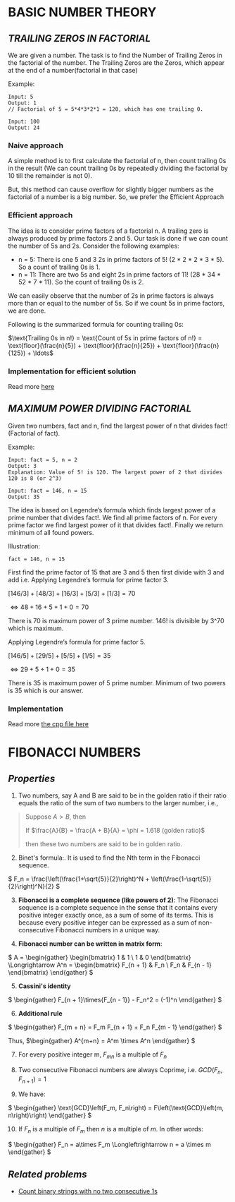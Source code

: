 # **BASIC NUMBER THEORY**

## ***TRAILING ZEROS IN FACTORIAL***

We are given a number. The task is to find the Number of Trailing Zeros in the factorial of the number. The Trailing Zeros are the Zeros, which appear at the end of a number(factorial in that case)

Example:
```
Input: 5
Output: 1
// Factorial of 5 = 5*4*3*2*1 = 120, which has one trailing 0.
```

```
Input: 100
Output: 24
```

### **Naive approach**

A simple method is to first calculate the factorial of n, then count trailing 0s in the result (We can count trailing 0s by repeatedly dividing the factorial by 10 till the remainder is not 0).

But, this method can cause overflow for slightly bigger numbers as the factorial of a number is a big number. So, we prefer the Efficient Approach

### **Efficient approach**

The idea is to consider prime factors of a factorial n. A trailing zero is always produced by prime factors 2 and 5. Our task is done if we can count the number of 5s and 2s. Consider the following examples:

- n = 5: There is one 5 and 3 2s in prime factors of 5! (2 * 2 * 2 * 3 * 5). So a count of trailing 0s is 1.
- n = 11: There are two 5s and eight 2s in prime factors of 11! (28 * 34 * 52 * 7 * 11). So the count of trailing 0s is 2.

We can easily observe that the number of 2s in prime factors is always more than or equal to the number of 5s. So if we count 5s in prime factors, we are done.

Following is the summarized formula for counting trailing 0s:

$\text{Trailing 0s in n!} = \text{Count of 5s in prime factors of n!} = \text{floor}(\frac{n}{5}) + \text{floor}(\frac{n}{25}) + \text{floor}(\frac{n}{125}) + \ldots$

### **Implementation for efficient solution**

Read more [here](/NUMBER%20THEORY/trailiing_zeros_factorial.cpp)

## ***MAXIMUM POWER DIVIDING FACTORIAL***

Given two numbers, fact and n, find the largest power of n that divides fact! (Factorial of fact).

Example:
```
Input: fact = 5, n = 2
Output: 3
Explanation: Value of 5! is 120. The largest power of 2 that divides 120 is 8 (or 2^3)
```

```
Input: fact = 146, n = 15
Output: 35
```

The idea is based on Legendre’s formula which finds largest power of a prime number that divides fact!. We find all prime factors of n. For every prime factor we find largest power of it that divides fact!. Finally we return minimum of all found powers. 

Illustration:

`fact = 146, n = 15`

First find the prime factor of 15 that are 3  and 5 then first divide with 3 and add i.e. Applying Legendre’s formula for prime factor 3.

$[146/3]+[48/3]+[16/3]+[5/3]+[1/3] = 70$

$\Longleftrightarrow   48  +   16  +  5  +  1  +  0   = 70$

There is 70 is maximum power of 3 prime number. 146! is divisible by 3^70 which is maximum. 

Applying Legendre’s formula for prime factor 5.

$[146/5]+[29/5]+[5/5]+[1/5] = 35$

$\Longleftrightarrow   29  +   5  +  1  +  0   = 35$

There is 35 is maximum power of 5 prime number. Minimum of two powers is 35 which is our answer.

### **Implementation**

Read more [the cpp file here](/NUMBER%20THEORY/maximum_power_dividing_factorial.cpp)

# **FIBONACCI NUMBERS**

## ***Properties***

1. Two numbers, say A and B are said to be in the golden ratio if their ratio equals the ratio of the sum of two numbers to the larger number, i.e.,

> Suppose $A > B$, then
>
> If $\frac{A}{B} = \frac{A + B}{A} = \phi = 1.618 (golden ratio)$ 
>
> then these two numbers are said to be in golden ratio. 

2. Binet's formula:. It is used to find the Nth term in the Fibonacci sequence.

$
F_n = \frac{\left(\frac{1+\sqrt{5}}{2}\right)^N + \left(\frac{1-\sqrt{5}}{2}\right)^N}{2}
$

3. **Fibonacci is a complete sequence (like powers of  2)**: The Fibonacci sequence is a complete sequence in the sense that it contains every positive integer exactly once, as a sum of some of its terms. This is because every positive integer can be expressed as a sum of non-consecutive Fibonacci numbers in a unique way.

4. **Fibonacci number can be written in matrix form**: 

$ A = 
\begin{gather}
\begin{bmatrix}
1 & 1 \\ 1 & 0
\end{bmatrix}
\Longrightarrow
A^n = 
\begin{bmatrix}
F_{n + 1} & F_n \\ F_n & F_{n - 1}
\end{bmatrix}
\end{gather}
$

5. **Cassini's identity**

$
\begin{gather}
F_{n + 1}\times{F_{n - 1}} - F_n^2 = (-1)^n
\end{gather}
$

6. **Additional rule**

$
\begin{gather}
F_{m + n} = F_m F_{n + 1} + F_n F_{m - 1}
\end{gather}
$

Thus,
$\begin{gather}
A^{m+n} = A^m \times A^n
\end{gather}
$

7. For every positive integer m, $F_{mn}$ is a multiple of $F_n$

8. Two consecutive Fibonacci numbers are always Coprime, i.e. $GCD(F_n, F_{n + 1}) = 1$

9. We have: 

$ \begin{gather}
\text{GCD}\left(F_m, F_n\right) = F\left(\text{GCD}\left(m, n\right)\right)
\end{gather}
$

10. If $F_n$ is a multiple of $F_m$ then $n$ is a multiple of $m$. In other words:

$
\begin{gather}
F_n = a\times F_m \Longleftrightarrow n = a \times m
\end{gather}
$

## ***Related problems***

- [Count binary strings with no two consecutive 1s](/NUMBER%20THEORY/count_binary_strings.md)